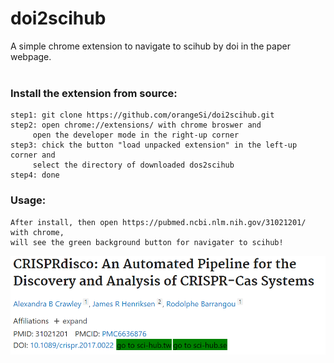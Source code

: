 # doi2scihub
A simple chrome extension to navigate to scihub  by doi in the paper webpage.
<br>
<br>
### Install the extension from source:
```
step1: git clone https://github.com/orangeSi/doi2scihub.git
step2: open chrome://extensions/ with chrome broswer and 
	 open the developer mode in the right-up corner
step3: chick the button "load unpacked extension" in the left-up corner and
	 select the directory of downloaded dos2scihub
step4: done
```


### Usage:
```
After install, then open https://pubmed.ncbi.nlm.nih.gov/31021201/ with chrome,
will see the green background button for navigater to scihub!
```
![gene cluster image](example.png)
